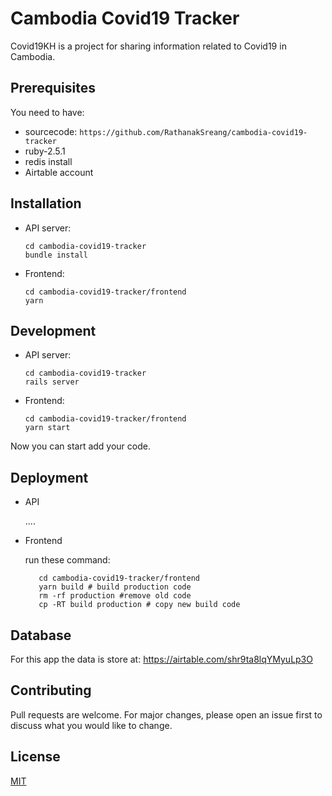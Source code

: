 # Cambodia Covid19 Tracker

Covid19KH is a project for sharing information related to Covid19 in Cambodia.

## Prerequisites

You need to have:
- sourcecode: `https://github.com/RathanakSreang/cambodia-covid19-tracker`
- ruby-2.5.1
- redis install
- Airtable account

## Installation

- API server:
  ```
  cd cambodia-covid19-tracker
  bundle install
  ```

- Frontend:
  ```
  cd cambodia-covid19-tracker/frontend
  yarn
  ```

## Development
- API server:
  ```
  cd cambodia-covid19-tracker
  rails server
  ```

- Frontend:
  ```
  cd cambodia-covid19-tracker/frontend
  yarn start
  ```


Now you can start add your code.

## Deployment
- API

  ....


- Frontend

  run these command:
  ```
     cd cambodia-covid19-tracker/frontend
     yarn build # build production code
     rm -rf production #remove old code
     cp -RT build production # copy new build code
  ```

## Database

For this app the data is store at: https://airtable.com/shr9ta8lqYMyuLp3O

## Contributing
Pull requests are welcome. For major changes, please open an issue first to discuss what you would like to change.


## License
[MIT](https://choosealicense.com/licenses/mit/)
